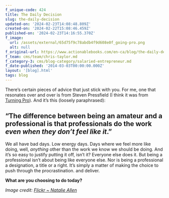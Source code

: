 ```yaml
---
f_unique-code: 424
title: The Daily Decision
slug: the-daily-decision
updated-on: '2024-02-23T14:08:48.809Z'
created-on: '2024-02-22T15:08:46.459Z'
published-on: '2024-02-23T14:16:55.370Z'
f_image:
  url: /assets/external/65d75f9c78abdb4f9d608e0f_going-pro.png
  alt: null
f_original-url: https://www.actionablebooks.com/en-ca/blog/the-daily-decision/
f_team: cms/team/chris-taylor.md
f_category-3: cms/blog-category/salaried-entrepreneur.md
f_date-published: '2014-03-03T00:00:00.000Z'
layout: '[blog].html'
tags: blog
---
```


There’s certain pieces of advice that just stick with you. For me, one that resonates over and over is from Steven Pressfield (I think it was from [Turning Pro](https://www.actionablebooks.com/summaries/turning-pro/)). And it’s this (loosely paraphrased):

“The difference between being an amateur and a professional is that professionals do the work _even when they don’t feel like it_.”
-----------------------------------------------------------------------------------------------------------------------------------

We all have bad days. Low energy days. Days where we feel more like doing, well, _anything_ other than the work we know we should be doing. And it’s so easy to justify putting it off, isn’t it? Everyone else does it. But being a professional isn’t about being like everyone else. Nor is being a professional a designation, a title or a right. It’s simply a matter of making the choice to push through the procrastination. and deliver.

**What are you choosing to do today?**

_Image credit:_ [_Flickr ~ Natalie Allen_](http://www.flickr.com/photos/goodvibes_goodtimes/7623147070/)
